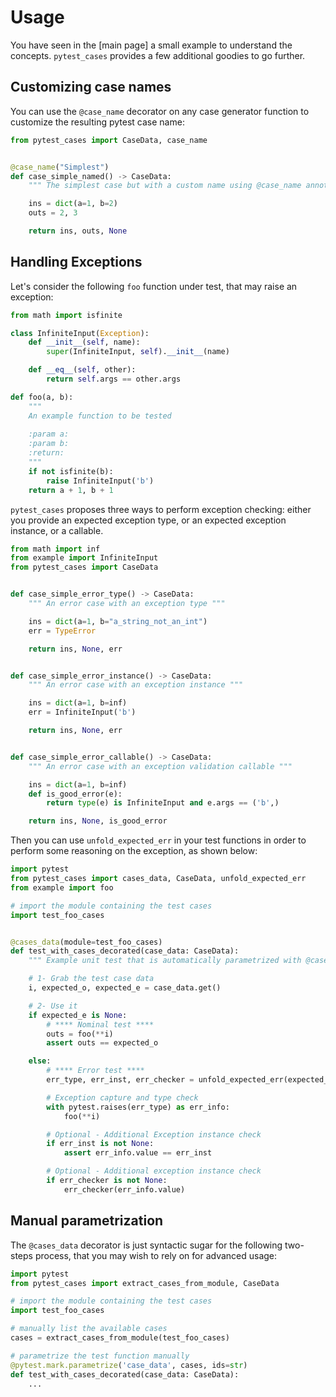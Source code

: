 # Usage

You have seen in the [main page] a small example to understand the concepts. `pytest_cases` provides a few additional goodies to go further.

## Customizing case names

You can use the `@case_name` decorator on any case generator function to customize the resulting pytest case name:

```python
from pytest_cases import CaseData, case_name


@case_name("Simplest")
def case_simple_named() -> CaseData:
    """ The simplest case but with a custom name using @case_name annotation """

    ins = dict(a=1, b=2)
    outs = 2, 3

    return ins, outs, None
```

## Handling Exceptions

Let's consider the following `foo` function under test, that may raise an exception:

```python
from math import isfinite

class InfiniteInput(Exception):
    def __init__(self, name):
        super(InfiniteInput, self).__init__(name)

    def __eq__(self, other):
        return self.args == other.args

def foo(a, b):
    """
    An example function to be tested
    
    :param a:
    :param b:
    :return:
    """
    if not isfinite(b):
        raise InfiniteInput('b')
    return a + 1, b + 1
```

`pytest_cases` proposes three ways to perform exception checking: either you provide an expected exception type, or an expected exception instance, or a callable.

```python
from math import inf
from example import InfiniteInput
from pytest_cases import CaseData


def case_simple_error_type() -> CaseData:
    """ An error case with an exception type """

    ins = dict(a=1, b="a_string_not_an_int")
    err = TypeError

    return ins, None, err


def case_simple_error_instance() -> CaseData:
    """ An error case with an exception instance """

    ins = dict(a=1, b=inf)
    err = InfiniteInput('b')

    return ins, None, err


def case_simple_error_callable() -> CaseData:
    """ An error case with an exception validation callable """

    ins = dict(a=1, b=inf)
    def is_good_error(e):
        return type(e) is InfiniteInput and e.args == ('b',)

    return ins, None, is_good_error
```

Then you can use `unfold_expected_err` in your test functions in order to perform some reasoning on the exception, as shown below:

```python
import pytest
from pytest_cases import cases_data, CaseData, unfold_expected_err
from example import foo

# import the module containing the test cases
import test_foo_cases


@cases_data(module=test_foo_cases)
def test_with_cases_decorated(case_data: CaseData):
    """ Example unit test that is automatically parametrized with @cases_data """

    # 1- Grab the test case data
    i, expected_o, expected_e = case_data.get()

    # 2- Use it
    if expected_e is None:
        # **** Nominal test ****
        outs = foo(**i)
        assert outs == expected_o

    else:
        # **** Error test ****
        err_type, err_inst, err_checker = unfold_expected_err(expected_e)

        # Exception capture and type check
        with pytest.raises(err_type) as err_info:
            foo(**i)

        # Optional - Additional Exception instance check
        if err_inst is not None:
            assert err_info.value == err_inst

        # Optional - Additional exception instance check
        if err_checker is not None:
            err_checker(err_info.value)
```


## Manual parametrization

The `@cases_data` decorator is just syntactic sugar for the following two-steps process, that you may wish to rely on for advanced usage:

```python
import pytest
from pytest_cases import extract_cases_from_module, CaseData

# import the module containing the test cases
import test_foo_cases

# manually list the available cases
cases = extract_cases_from_module(test_foo_cases)

# parametrize the test function manually
@pytest.mark.parametrize('case_data', cases, ids=str)
def test_with_cases_decorated(case_data: CaseData):
    ...
```

